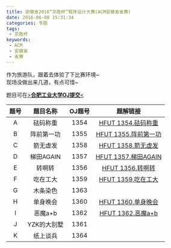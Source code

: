 ```yaml
---
title: 安徽省2016“京胜杯”程序设计大赛(ACM安徽省省赛)
date: 2016-06-08 15:31:34
categories: 专题
tags: 
 - 京胜杯
keywords:
 - ACM
 - 安徽省
 - 省赛
---
```

作为旅游队，跟着去体验了下比赛环境~  
现场没做出来几道，有点可惜~  

题目可在[>**合肥工业大学OJ提交**<](http://acm.hfut.edu.cn/OnlineJudge/)

<!--more-->

|题号|题目名称|OJ题号|题解链接|
|:---:|:---:|:---:|:---:|
|A|砝码称重|1354|[HFUT 1354.砝码称重](/post/HFUT/1354.html)|
|B|阵前第一功|1355|[HFUT 1355.阵前第一功](/post/HFUT/1355.html)|
|C|箭无虚发|1358|[HFUT 1358.箭无虚发](/post/HFUT/1358.html)|
|D|梯田AGAIN|1357|[HFUT 1357.梯田AGAIN](/post/HFUT/1357.html)|
|E|转啊转|1356|[HFUT 1356.转啊转](/post/HFUT/1356.html)|
|F|吃在工大|1359|[HFUT 1359.吃在工大](/post/HFUT/1359.html)|
|G|木条染色|1363|&nbsp;|
|H|单身晚会|1360|[HFUT 1360.单身晚会](/post/HFUT/1360.html)|
|I|恶魔a+b|1362|[HFUT 1362.恶魔a+b](/post/HFUT/1362.html)|
|J|YZK的大别墅|1361|&nbsp;|
|K|纸上谈兵|1364|&nbsp;|